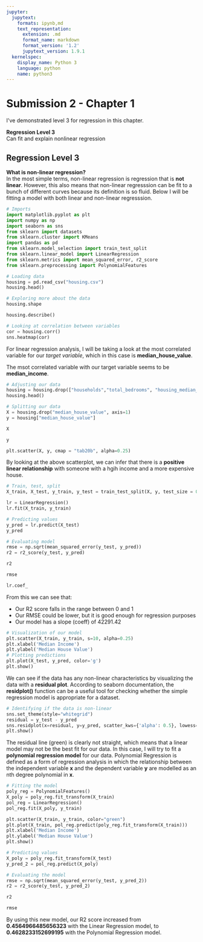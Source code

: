 ```yaml
---
jupyter:
  jupytext:
    formats: ipynb,md
    text_representation:
      extension: .md
      format_name: markdown
      format_version: '1.2'
      jupytext_version: 1.9.1
  kernelspec:
    display_name: Python 3
    language: python
    name: python3
---
```


#  Submission 2 - Chapter 1
I've demonstrated level 3 for regression in this chapter.


**Regression Level 3**
<br>
Can fit and explain nonlinear regression


## Regression Level 3
**What is non-linear regression?**
<br>
In the most simple terms, non-linear regression is regression that is **not linear**. However, this also means that non-linear regresssion can be fit to a bunch of different curves because its definition is so fluid. Below I will be fitting a model with both linear and non-linear regresssion.

```python
# Imports
import matplotlib.pyplot as plt
import numpy as np
import seaborn as sns
from sklearn import datasets
from sklearn.cluster import KMeans
import pandas as pd
from sklearn.model_selection import train_test_split
from sklearn.linear_model import LinearRegression
from sklearn.metrics import mean_squared_error, r2_score
from sklearn.preprocessing import PolynomialFeatures
```

```python
# Loading data
housing = pd.read_csv("housing.csv")
housing.head()
```

```python
# Exploring more about the data
housing.shape
```

```python
housing.describe()
```

```python
# Looking at correlation between variables
cor = housing.corr()
sns.heatmap(cor)
```

For linear regression analysis, I will be taking a look at the most correlated variable for our *target variable*, which in this case is **median_house_value**.

The msot correlated variable with our target variable seems to be **median_income**.

```python
# Adjusting our data
housing = housing.drop(["households","total_bedrooms", "housing_median_age", "longitude","latitude","total_rooms","population","ocean_proximity"], axis=1)
housing.head()
```

```python
# Splitting our data
X = housing.drop("median_house_value", axis=1)
y = housing["median_house_value"]
```

```python
X
```

```python
y
```

```python
plt.scatter(X, y, cmap = "tab20b", alpha=0.25)
```

By looking at the above scatterplot, we can infer that  there is a **positive linear relationship** with someone with a hgih income and a more expensive house.

```python
# Train, test, split
X_train, X_test, y_train, y_test = train_test_split(X, y, test_size = 0.3, random_state = 0)
```

```python
lr = LinearRegression()
lr.fit(X_train, y_train)
```

```python
# Predicting values
y_pred = lr.predict(X_test)
y_pred
```

```python
# Evaluating model
rmse = np.sqrt(mean_squared_error(y_test, y_pred))
r2 = r2_score(y_test, y_pred)
```

```python
r2
```

```python
rmse
```

```python
lr.coef_
```

From this we can see that:
* Our R2 score falls in the range between 0 and 1
* Our RMSE could be lower, but it is good enough for regression purposes
* Our model has a slope (coeff) of 42291.42

```python
# Visualization of our model
plt.scatter(X_train, y_train, s=10, alpha=0.25)
plt.xlabel('Median Income')
plt.ylabel('Median House Value')
# Plotting predictions
plt.plot(X_test, y_pred, color='g')
plt.show()
```

We can see if the data has any non-linear characteristics by visualizing the data with a **residual plot**. According to seaborn documentation, the **residplot()** function can be a useful tool for checking whether the simple regression model is appropriate for a dataset.

```python
# Identifying if the data is non-linear
sns.set_theme(style="whitegrid")
residual = y_test - y_pred
sns.residplot(x=residual, y=y_pred, scatter_kws={'alpha': 0.5}, lowess=True, line_kws={'color': 'green', 'lw': 1, 'alpha': 0.8})
plt.show()
```

The residual line (green) is clearly not straight, which means that a linear model may not be the best fit for our data. In this case, I will try to fit a **polynomial regression model** for our data. Polynomial Regression is defined as a form of regression analysis in which the relationship between the independent variable **x** and the dependent variable **y** are modelled as an nth degree polynomial in **x**.

```python
# Fitting the model
poly_reg = PolynomialFeatures()
X_poly = poly_reg.fit_transform(X_train)
pol_reg = LinearRegression()
pol_reg.fit(X_poly, y_train)
```

```python
plt.scatter(X_train, y_train, color="green")
plt.plot(X_train, pol_reg.predict(poly_reg.fit_transform(X_train)))
plt.xlabel('Median Income')
plt.ylabel('Median House Value')
plt.show()
```

```python
# Predicting values
X_poly = poly_reg.fit_transform(X_test)
y_pred_2 = pol_reg.predict(X_poly)
```

```python
# Evaluating the model
rmse = np.sqrt(mean_squared_error(y_test, y_pred_2))
r2 = r2_score(y_test, y_pred_2)
```

```python
r2
```

```python
rmse
```

By using this new model, our R2 score increased from **0.4564966485656323** with the Linear Regression model, to **0.4628233152699195** with the Polynomial Regression model.

